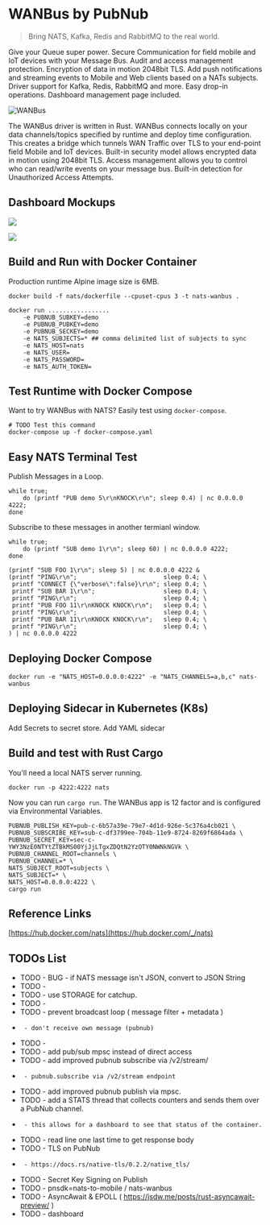 # WANBus by PubNub
> Bring NATS, Kafka, Redis and RabbitMQ to the real world.

Give your Queue super power.
Secure Communication for field mobile and IoT devices with your Message Bus.
Audit and access management protection.
Encryption of data in motion 2048bit TLS.
Add push notifications and streaming events to Mobile and Web clients
based on a NATs subjects.
Driver support for Kafka, Redis, RabbitMQ and more.
Easy drop-in operations.
Dashboard management page included.

![WANBus](https://repository-images.githubusercontent.com/178954890/dcda8900-6ce9-11e9-9cc5-a6b7b476ad65)

The WANBus driver is written in Rust.
WANBus connects locally on your data channels/topics specified by runtime
and deploy time configuration.
This creates a bridge which tunnels WAN Traffic over TLS
to your end-point field Mobile and IoT devices.
Built-in security model allows encrypted data in motion using 2048bit TLS.
Access management allows you to control
who can read/write events on your message bus.
Built-in detection for Unauthorized Access Attempts.

## Dashboard Mockups

![](https://i.imgur.com/BjC73ZN.png)

![](https://i.imgur.com/qP6nNBr.png)

## Build and Run with Docker Container

Production runtime Alpine image size is 6MB.

```shell
docker build -f nats/dockerfile --cpuset-cpus 3 -t nats-wanbus .
```

```shell
docker run .................
    -e PUBNUB_SUBKEY=demo
    -e PUBNUB_PUBKEY=demo
    -e PUBNUB_SECKEY=demo
    -e NATS_SUBJECTS=* ## comma delimited list of subjects to sync
    -e NATS_HOST=nats
    -e NATS_USER=
    -e NATS_PASSWORD=
    -e NATS_AUTH_TOKEN=
```

## Test Runtime with Docker Compose

Want to try WANBus with NATS?
Easily test using `docker-compose`.

```shell
# TODO Test this command
docker-compose up -f docker-compose.yaml
```

##  Easy NATS Terminal Test

Publish Messages in a Loop.


```shell
while true;
    do (printf "PUB demo 5\r\nKNOCK\r\n"; sleep 0.4) | nc 0.0.0.0 4222;
done
```

Subscribe to these messages in another termianl window.

```shell
while true;
    do (printf "SUB demo 1\r\n"; sleep 60) | nc 0.0.0.0 4222;
done
```

```shell
(printf "SUB FOO 1\r\n"; sleep 5) | nc 0.0.0.0 4222 &
(printf "PING\r\n";                        sleep 0.4; \
 printf "CONNECT {\"verbose\":false}\r\n"; sleep 0.4; \
 printf "SUB BAR 1\r\n";                   sleep 0.4; \
 printf "PING\r\n";                        sleep 0.4; \
 printf "PUB FOO 11\r\nKNOCK KNOCK\r\n";   sleep 0.4; \
 printf "PING\r\n";                        sleep 0.4; \
 printf "PUB BAR 11\r\nKNOCK KNOCK\r\n";   sleep 0.4; \
 printf "PING\r\n";                        sleep 0.4; \
) | nc 0.0.0.0 4222 
```
## Deploying Docker Compose

```shell
docker run -e "NATS_HOST=0.0.0.0:4222" -e "NATS_CHANNELS=a,b,c" nats-wanbus
```

## Deploying Sidecar in Kubernetes (K8s)

Add Secrets to secret store.
Add YAML sidecar

## Build and test with Rust Cargo

You'll need a local NATS server running.

```shell
docker run -p 4222:4222 nats
```

Now you can run `cargo run`.
The WANBus app is 12 factor and is configured via Environmental Variables.

```shell
PUBNUB_PUBLISH_KEY=pub-c-6b57a39e-79e7-4d1d-926e-5c376a4cb021 \
PUBNUB_SUBSCRIBE_KEY=sub-c-df3799ee-704b-11e9-8724-8269f6864ada \
PUBNUB_SECRET_KEY=sec-c-YWY3NzE0NTYtZTBkMS00YjJjLTgxZDQtN2YzOTY0NWNkNGVk \
PUBNUB_CHANNEL_ROOT=channels \
PUBNUB_CHANNEL=* \
NATS_SUBJECT_ROOT=subjects \
NATS_SUBJECT=* \
NATS_HOST=0.0.0.0:4222 \
cargo run
```

## Reference Links

[https://hub.docker.com/nats](https://hub.docker.com/_/nats)


## TODOs List

 - TODO - BUG - if NATS message isn't JSON, convert to JSON String
 - TODO - 
 - TODO - use STORAGE for catchup.
 - TODO - 
 - TODO - prevent broadcast loop ( message filter + metadata )
 -      - don't receive own message (pubnub)
 - TODO - 
 - TODO - add pub/sub mpsc instead of direct access
 - TODO - add improved pubnub subscribe via /v2/stream/
 -      - pubnub.subscribe via /v2/stream endpoint
 - TODO - add improved pubnub publish via mpsc.
 - TODO - add a STATS thread that collects counters and sends them over a PubNub channel.
 -      - this allows for a dashboard to see that status of the container.
 - TODO - read line one last time to get response body
 - TODO - TLS on PubNub
 -      - https://docs.rs/native-tls/0.2.2/native_tls/
 - TODO - Secret Key Signing on Publish
 - TODO - pnsdk=nats-to-mobile / nats-wanbus
 - TODO - AsyncAwait & EPOLL ( https://jsdw.me/posts/rust-asyncawait-preview/  )
 - TODO - dashboard
